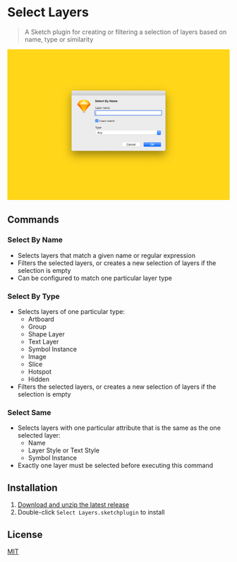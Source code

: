 # Select Layers

> A Sketch plugin for creating or filtering a selection of layers based on name, type or similarity

![Dialog](media/dialog.png)

## Commands

### Select By Name

- Selects layers that match a given name or regular expression
- Filters the selected layers, or creates a new selection of layers if the selection is empty
- Can be configured to match one particular layer type

### Select By Type

- Selects layers of one particular type:
  - Artboard
  - Group
  - Shape Layer
  - Text Layer
  - Symbol Instance
  - Image
  - Slice
  - Hotspot
  - Hidden
- Filters the selected layers, or creates a new selection of layers if the selection is empty

### Select Same

- Selects layers with one particular attribute that is the same as the one selected layer:
  - Name
  - Layer Style or Text Style
  - Symbol Instance
- Exactly one layer must be selected before executing this command

## Installation

1. [Download and unzip the latest release](https://github.com/yuanqing/sketch-select-layers/releases)
2. Double-click `Select Layers.sketchplugin` to install

## License

[MIT](LICENSE.md)
